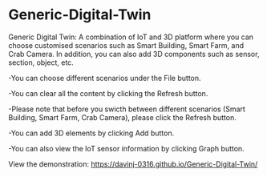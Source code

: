 # Generic-Digital-Twin
Generic Digital Twin: A combination of IoT and 3D platform where you can choose customised scenarios such as Smart Building, Smart Farm, and Crab Camera. In addition, you can also add 3D components such as sensor, section, object, etc.


-You can choose different scenarios under the File button.


-You can clear all the content by clicking the Refresh button.


-Please note that before you swicth between different scenarios (Smart Building, Smart Farm, Crab Camera), please click the Refresh button.


-You can add 3D elements by clicking Add button.


-You can also view the IoT sensor information by clicking Graph button.

View the demonstration: https://davinj-0316.github.io/Generic-Digital-Twin/
